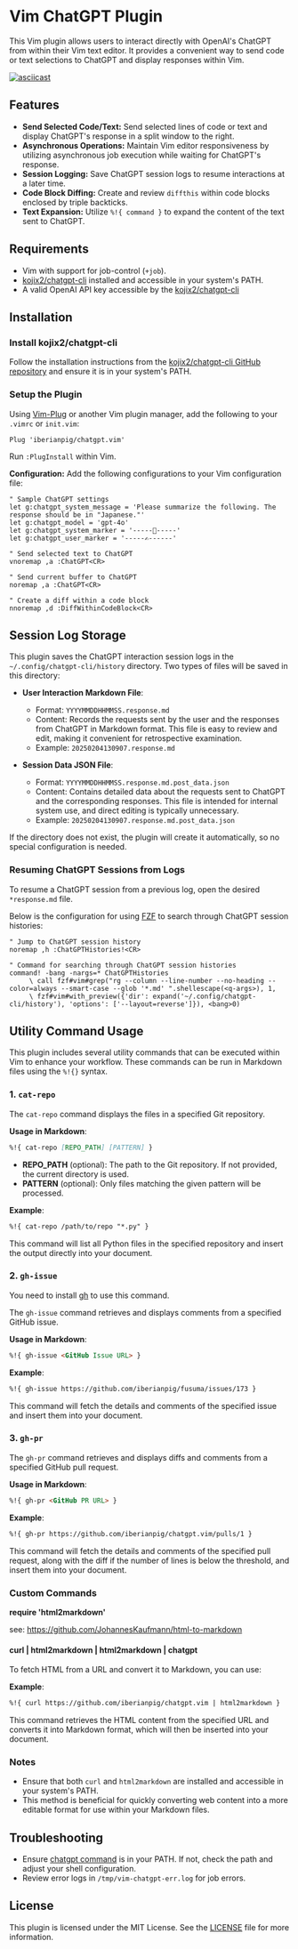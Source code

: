 # Vim ChatGPT Plugin

This Vim plugin allows users to interact directly with OpenAI's ChatGPT from within their Vim text editor. It provides a convenient way to send code or text selections to ChatGPT and display responses within Vim.

[![asciicast](https://asciinema.org/a/5GesY9uJe6BDL6pesN5B9dd36.svg)](https://asciinema.org/a/701145?t=0:7)

## Features

- **Send Selected Code/Text:** Send selected lines of code or text and display ChatGPT's response in a split window to the right.
- **Asynchronous Operations:** Maintain Vim editor responsiveness by utilizing asynchronous job execution while waiting for ChatGPT's response.
- **Session Logging:** Save ChatGPT session logs to resume interactions at a later time.
- **Code Block Diffing:** Create and review `diffthis` within code blocks enclosed by triple backticks.
- **Text Expansion:** Utilize `%!{ command }` to expand the content of the text sent to ChatGPT.

## Requirements

- Vim with support for job-control (`+job`).
- [kojix2/chatgpt-cli](https://github.com/kojix2/chatgpt-cli) installed and accessible in your system's PATH.
- A valid OpenAI API key accessible by the [kojix2/chatgpt-cli](https://github.com/kojix2/chatgpt-cli)

## Installation

### Install kojix2/chatgpt-cli

Follow the installation instructions from the [kojix2/chatgpt-cli GitHub repository](https://github.com/kojix2/chatgpt-cli) and ensure it is in your system's PATH.

### Setup the Plugin

Using [Vim-Plug](https://github.com/junegunn/vim-plug) or another Vim plugin manager, add the following to your `.vimrc` or `init.vim`:

```vim
Plug 'iberianpig/chatgpt.vim'
```
Run `:PlugInstall` within Vim.

**Configuration:**
   Add the following configurations to your Vim configuration file:

```vim
" Sample ChatGPT settings
let g:chatgpt_system_message = 'Please summarize the following. The response should be in "Japanese."'
let g:chatgpt_model = 'gpt-4o'
let g:chatgpt_system_marker = '-----🤖-----'
let g:chatgpt_user_marker = '-----✍------'

" Send selected text to ChatGPT
vnoremap ,a :ChatGPT<CR>

" Send current buffer to ChatGPT
noremap ,a :ChatGPT<CR>

" Create a diff within a code block
nnoremap ,d :DiffWithinCodeBlock<CR>
```

## Session Log Storage

This plugin saves the ChatGPT interaction session logs in the `~/.config/chatgpt-cli/history` directory. Two types of files will be saved in this directory:

- **User Interaction Markdown File**:
  - Format: `YYYYMMDDHHMMSS.response.md`
  - Content: Records the requests sent by the user and the responses from ChatGPT in Markdown format. This file is easy to review and edit, making it convenient for retrospective examination.
  - Example: `20250204130907.response.md`

- **Session Data JSON File**:
  - Format: `YYYYMMDDHHMMSS.response.md.post_data.json`
  - Content: Contains detailed data about the requests sent to ChatGPT and the corresponding responses. This file is intended for internal system use, and direct editing is typically unnecessary.
  - Example: `20250204130907.response.md.post_data.json`

If the directory does not exist, the plugin will create it automatically, so no special configuration is needed.

### Resuming ChatGPT Sessions from Logs

To resume a ChatGPT session from a previous log, open the desired `*response.md` file.

Below is the configuration for using [FZF](https://github.com/junegunn/fzf.vim) to search through ChatGPT session histories:

```vim
" Jump to ChatGPT session history
noremap ,h :ChatGPTHistories!<CR>

" Command for searching through ChatGPT session histories
command! -bang -nargs=* ChatGPTHistories
     \ call fzf#vim#grep("rg --column --line-number --no-heading --color=always --smart-case --glob '*.md' ".shellescape(<q-args>), 1,
     \ fzf#vim#with_preview({'dir': expand('~/.config/chatgpt-cli/history'), 'options': ['--layout=reverse']}), <bang>0)
```

## Utility Command Usage

This plugin includes several utility commands that can be executed within Vim to enhance your workflow. These commands can be run in Markdown files using the `%!{}` syntax.

### 1. `cat-repo`

The `cat-repo` command displays the files in a specified Git repository.

**Usage in Markdown**:
```markdown
%!{ cat-repo [REPO_PATH] [PATTERN] }
```

- **REPO_PATH** (optional): The path to the Git repository. If not provided, the current directory is used.
- **PATTERN** (optional): Only files matching the given pattern will be processed.

**Example**:
```markdown
%!{ cat-repo /path/to/repo "*.py" }
```
This command will list all Python files in the specified repository and insert the output directly into your document.

### 2. `gh-issue`

You need to install [gh](https://cli.github.com/) to use this command.

The `gh-issue` command retrieves and displays comments from a specified GitHub issue.

**Usage in Markdown**:
```markdown
%!{ gh-issue <GitHub Issue URL> }
```

**Example**:
```markdown
%!{ gh-issue https://github.com/iberianpig/fusuma/issues/173 }
```
This command will fetch the details and comments of the specified issue and insert them into your document.

### 3. `gh-pr`

The `gh-pr` command retrieves and displays diffs and comments from a specified GitHub pull request.

**Usage in Markdown**:
```markdown
%!{ gh-pr <GitHub PR URL> }
```

**Example**:
```markdown
%!{ gh-pr https://github.com/iberianpig/chatgpt.vim/pulls/1 }
```
This command will fetch the details and comments of the specified pull request, along with the diff if the number of lines is below the threshold, and insert them into your document.

### Custom Commands

**require 'html2markdown'**

see: https://github.com/JohannesKaufmann/html-to-markdown

#### curl <URL> | html2markdown | html2markdown | chatgpt
To fetch HTML from a URL and convert it to Markdown, you can use:

**Example**:
```markdown
%!{ curl https://github.com/iberianpig/chatgpt.vim | html2markdown }
```
This command retrieves the HTML content from the specified URL and converts it into Markdown format, which will then be inserted into your document.

### Notes

- Ensure that both `curl` and `html2markdown` are installed and accessible in your system's PATH.
- This method is beneficial for quickly converting web content into a more editable format for use within your Markdown files.

## Troubleshooting

- Ensure [chatgpt command](https://github.com/kojix2/chatgpt-cli/) is in your PATH. If not, check the path and adjust your shell configuration.
- Review error logs in `/tmp/vim-chatgpt-err.log` for job errors.

## License

This plugin is licensed under the MIT License. See the [LICENSE](./LICENSE) file for more information.
